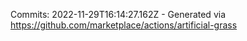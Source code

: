 Commits: 2022-11-29T16:14:27.162Z - Generated via https://github.com/marketplace/actions/artificial-grass
<br>
